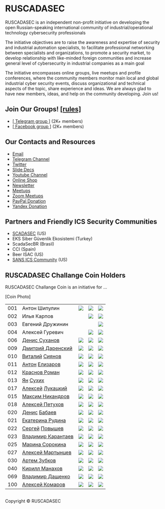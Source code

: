 

# RUSCADASEC 
RUSCADASEC is an independent non-profit initiative on developing the open Russian-speaking international community of industrial/operational technology cybersecurity professionals

The initiative objectives are to raise the awareness and expertise of security and industrial automation specialists, to facilitate professional networking between specialists and organizations, to promote a security market, to develop relationship with like-minded foreign communities and increase general level of cybersecurity in industrial companies as a main goal

The initiative encompasses online groups, live meetups and profile conferences, where the community members monitor main local and global industrial cyber security events, discuss organizational and technical aspects of the topic, share experience and ideas. We are always glad to have new members, ideas, and help on the community developing. Join us!

## Join Our Groups! [[rules]](https://github.com/anton-shipulin/RUSCADASEC/blob/master/Rules)

* [[ Telegram group ]](https://t.me/RUSCADASEC) (2K+ members)
* [[ Facebook group ]](https://www.facebook.com/groups/RUSCADASEC.ORG) (2K+ members)



## Our Contacts and Resources

* [Email](mailto:info@ruscadasec.com)
* [Telegram Channel](https://t.me/ruscadasecnews)
* [Twitter](https://twitter.com/RUSCADASEC)
* [Slide Decs](https://speakerdeck.com/ruscadasec)
* [Youtube Channel](https://www.youtube.com/channel/UCLGBGUsWM9zjPIQbSmfzG1w)
* [Online Shop](http://ruscadasec.printdirect.ru/)
* [Newsletter](https://ruscadasec.us20.list-manage.com/subscribe/post?u=a01e4b7393b917c5bad9805f3&id=fdb45fbc20)
* [Meetups](https://ruscadasec.timepad.ru/events/)
* [Zoom Meetups](http://bit.ly/rssmeetup)
* [PayPal Donation](http://paypal.me/RUSCADASEC)
* [Yandex Donation](https://sobe.ru/na/ruscadasec)

## Partners and Friendly ICS Security Communities

* [SCADASEC](https://groups.io/g/scadasec/) (US)
* EKS Siber Güvenlik Ekosistemi (Turkey)
* ScadaSecBR (Brasil)
* CCI (Spain)
* Beer ISAC (US)
* [SANS ICS Community](https://ics-community.sans.org/) (US) 

## RUSCADASEC Challange Coin Holders 

RUSCADASEC Challange Coin is an initiative for ...

[Coin Photo]

[1]: 013-twitter.png
[2]: 010-linkedin.png
[3]: 001-facebook.png

[0021]: http://www.twitter.com
[0022]: https://www.linkedin.com
[0023]: https://www.facebook.com


||||||
|---|---|---|---|---|
| 001 | Антон Шипулин | [![][1]](https://twitter.com/shipulin_anton) | [![][2]](https://www.linkedin.com/in/shipulin) | [![][3]](https://www.facebook.com/anton.shipulin.7) |
| 002 | Илья Карпов |  | [![][2]](https://www.linkedin.com/in/ilya-karpov-06519178/) | [![][3]](https://www.facebook.com/silentemptiness) |
| 003 | Евгений Дружинин  |  |  | [![][3]](https://www.facebook.com/evgeniy.druzhinin) |
| 004 | Алексей Гуревич  |  | [![][2]](https://www.linkedin.com/in/alexey-gurevich-0940ab111/) | [![][3]](https://www.facebook.com/alexey.gurevich.71) |
| 006 | [Денис Суханов](https://www.facebook.com/viewpnt) | [![][1]](http://www.twitter.com) | [![][2]](https://www.linkedin.com) | [![][3]](https://www.facebook.com) |
| 009 | [Дмитрий Даренский](https://www.facebook.com/dmitry.darensky) | [![][1]](http://www.twitter.com) | [![][2]](https://www.linkedin.com) | [![][3]](https://www.facebook.com) |
| 010 | [Виталий](https://t.me/Siyanov84) [Сиянов](https://www.facebook.com/profile.php?id=1366303731) | [![][1]](http://www.twitter.com) | [![][2]](https://www.linkedin.com) | [![][3]](https://www.facebook.com) |
| 011 | [Антон](https://t.me/Toha_Elizarov) [Елизаров](https://www.facebook.com/profile.php?id=100001365592965) | [![][1]](http://www.twitter.com) | [![][2]](https://www.linkedin.com) | [![][3]](https://www.facebook.com) |
| 012 | [Краснов Роман](https://www.facebook.com/roman.krasnov.90) | [![][1]](http://www.twitter.com) | [![][2]](https://www.linkedin.com) | [![][3]](https://www.facebook.com) |
| 013 | [Ян](https://t.me/YanS_Andreevich) [Сухих](https://www.facebook.com/yan.andreevich) | [![][1]](http://www.twitter.com) | [![][2]](https://www.linkedin.com) | [![][3]](https://www.facebook.com) |
| 017 | [Алексей](https://t.me/alukatsk) [Лукацкий](https://www.facebook.com/alexey.lukatsky) | [![][1]](http://www.twitter.com) | [![][2]](https://www.linkedin.com) | [![][3]](https://www.facebook.com) |
| 015 | [Максим Никандров](https://www.facebook.com/maxim.nikandrov) | [![][1]](http://www.twitter.com) | [![][2]](https://www.linkedin.com) | [![][3]](https://www.facebook.com) |
| 018 | [Алексей Петухов](https://www.facebook.com/petyhovav) | [![][1]](http://www.twitter.com) | [![][2]](https://www.linkedin.com) | [![][3]](https://www.facebook.com) |
| 020 | [Денис](https://t.me/mihruitka) [Бабаев](https://www.facebook.com/denis.babaev) | [![][1]](http://www.twitter.com) | [![][2]](https://www.linkedin.com) | [![][3]](https://www.facebook.com) |
| 021 |[Екатерина Рудина](https://www.facebook.com/ekaterina.rudina.3) | [![][1]](http://www.twitter.com) | [![][2]](https://www.linkedin.com) | [![][3]](https://www.facebook.com) |
| 022 | [Сергей](https://t.me/Greylam) [Повышев](https://www.facebook.com/profile.php?id=100004347582964) | [![][1]](http://www.twitter.com) | [![][2]](https://www.linkedin.com) | [![][3]](https://www.facebook.com) |
| 023 | [Владимир Карантаев](https://www.facebook.com/vladimir.karantaev) | [![][1]](http://www.twitter.com) | [![][2]](https://www.linkedin.com) | [![][3]](https://www.facebook.com) |
| 025 | [Марина Сорокина](https://www.facebook.com/Mar.Sorokina) | [![][1]](http://www.twitter.com) | [![][2]](https://www.linkedin.com) | [![][3]](https://www.facebook.com) |
| 027 | [Алексей Мартынцев](https://www.facebook.com/alex.martyntsev) | [![][1]](http://www.twitter.com) | [![][2]](https://www.linkedin.com) | [![][3]](https://www.facebook.com) |
| 030 | [Артем Зубков](https://www.facebook.com/artem.zubkov.37) | [![][1]](http://www.twitter.com) | [![][2]](https://www.linkedin.com) | [![][3]](https://www.facebook.com) |
| 040 | [Кирилл Манахов](https://www.facebook.com/kirill.manakhov) | [![][1]](http://www.twitter.com) | [![][2]](https://www.linkedin.com) | [![][3]](https://www.facebook.com) |
| 069 | [Владимир Дащенко](https://www.facebook.com/vovka.vovka) | [![][1]](http://www.twitter.com) | [![][2]](https://www.linkedin.com) | [![][3]](https://www.facebook.com) |
| 100 | [Алексей Комаров](https://zlonov.com) | [![][1]](http://www.twitter.com) | [![][2]](https://www.linkedin.com) | [![][3]](https://www.facebook.com) |


##

Copyright © RUSCADASEC
